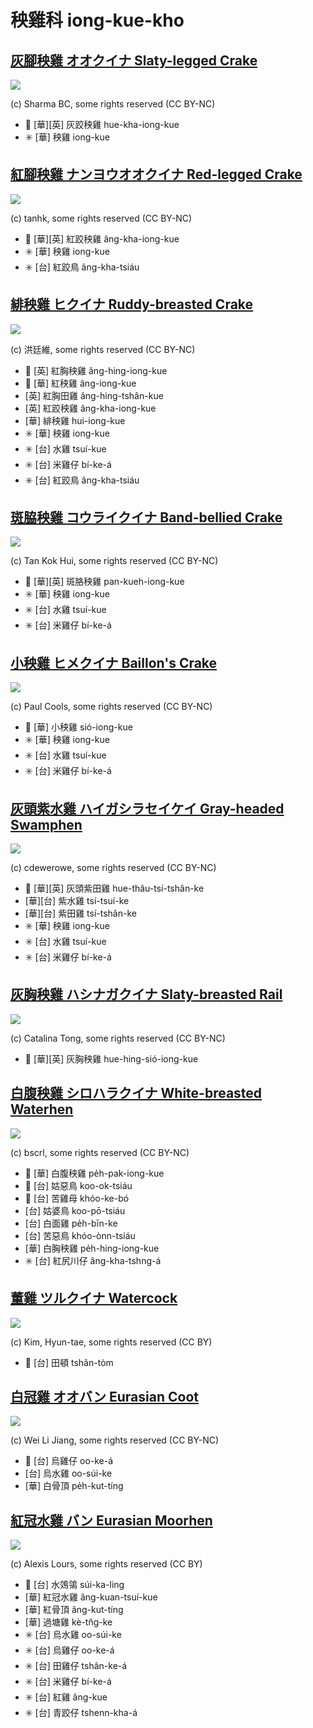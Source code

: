 # 秧雞科 iong-kue-kho

## [灰腳秧雞 オオクイナ Slaty-legged Crake](https://ebird.org/species/sllcra1)

![](https://inaturalist-open-data.s3.amazonaws.com/photos/80007025/medium.jpg)

(c) Sharma BC, some rights reserved (CC BY-NC)

- 🎯 [華][英] 灰跤秧雞 hue-kha-iong-kue
- ✳️ [華] 秧雞 iong-kue

## [紅腳秧雞 ナンヨウオオクイナ Red-legged Crake](https://ebird.org/species/relcra1)

![](https://inaturalist-open-data.s3.amazonaws.com/photos/13561160/medium.jpeg)

(c) tanhk, some rights reserved (CC BY-NC)


- 🎯 [華][英] 紅跤秧雞 âng-kha-iong-kue
- ✳️ [華] 秧雞 iong-kue
- ✳️ [台] 紅跤鳥 âng-kha-tsiáu

## [緋秧雞 ヒクイナ Ruddy-breasted Crake](https://ebird.org/species/rubcra1)

![](https://inaturalist-open-data.s3.amazonaws.com/photos/89570100/medium.jpg)

(c) 洪廷維, some rights reserved (CC BY-NC)

- 🎯 [英] 紅胸秧雞 âng-hing-iong-kue
- 🎯 [華] 紅秧雞 âng-iong-kue
- [英] 紅胸田雞 âng-hing-tshân-kue
- [英] 紅跤秧雞 âng-kha-iong-kue
- [華] 緋秧雞 hui-iong-kue
- ✳️ [華] 秧雞 iong-kue
- ✳️ [台] 水雞 tsuí-kue
- ✳️ [台] 米雞仔 bí-ke-á
- ✳️ [台] 紅跤鳥 âng-kha-tsiáu

## [斑脇秧雞 コウライクイナ Band-bellied Crake](https://ebird.org/species/babcra1)

![](https://inaturalist-open-data.s3.amazonaws.com/photos/14585537/medium.jpg)

(c) Tan Kok Hui, some rights reserved (CC BY-NC)

- 🎯 [華][英] 斑胳秧雞 pan-kueh-iong-kue
- ✳️ [華] 秧雞 iong-kue
- ✳️ [台] 水雞 tsuí-kue
- ✳️ [台] 米雞仔 bí-ke-á

## [小秧雞 ヒメクイナ Baillon's Crake](https://ebird.org/species/baicra1)

![](https://inaturalist-open-data.s3.amazonaws.com/photos/1834885/medium.jpg)

(c) Paul Cools, some rights reserved (CC BY-NC)

- 🎯 [華] 小秧雞 sió-iong-kue
- ✳️ [華] 秧雞 iong-kue
- ✳️ [台] 水雞 tsuí-kue
- ✳️ [台] 米雞仔 bí-ke-á

## [灰頭紫水雞 ハイガシラセイケイ Gray-headed Swamphen](https://ebird.org/species/purswa3)

![](https://inaturalist-open-data.s3.amazonaws.com/photos/344911929/medium.jpg)

(c) cdewerowe, some rights reserved (CC BY-NC)

- 🎯 [華][英] 灰頭紫田雞 hue-thâu-tsí-tshân-ke
- [華][台] 紫水雞 tsí-tsuí-ke
- [華][台] 紫田雞 tsí-tshân-ke
- ✳️ [華] 秧雞 iong-kue
- ✳️ [台] 水雞 tsuí-kue
- ✳️ [台] 米雞仔 bí-ke-á

## [灰胸秧雞 ハシナガクイナ Slaty-breasted Rail](https://ebird.org/species/slbrai1)

![](https://inaturalist-open-data.s3.amazonaws.com/photos/11787275/medium.jpeg)

(c) Catalina Tong, some rights reserved (CC BY-NC)

- 🎯 [華][英] 灰胸秧雞 hue-hing-sió-iong-kue

## [白腹秧雞 シロハラクイナ White-breasted Waterhen](https://ebird.org/species/whbwat1)

![](https://inaturalist-open-data.s3.amazonaws.com/photos/70658386/medium.jpeg)

(c) bscrl, some rights reserved (CC BY-NC)

- 🎯 [華] 白腹秧雞 pe̍h-pak-iong-kue
- 🎯 [台] 姑惡鳥 koo-ok-tsiáu
- 🎯 [台] 苦雞母 khóo-ke-bó
- [台] 姑婆鳥 koo-pō-tsiáu
- [台] 白面雞 pe̍h-bīn-ke
- [台] 苦惡鳥 khóo-ònn-tsiáu
- [華] 白胸秧雞 pe̍h-hing-iong-kue
- ✳️ [台] 紅尻川仔 âng-kha-tshng-á

## [董雞 ツルクイナ Watercock](https://ebird.org/species/waterc1)

![](https://inaturalist-open-data.s3.amazonaws.com/photos/1513783/medium.jpg)

(c) Kim, Hyun-tae, some rights reserved (CC BY)

- 🎯 [台] 田頓 tshân-tòm

## [白冠雞 オオバン Eurasian Coot](https://www.instagram.com/p/CmT0vf3vPS9/)

![](https://inaturalist-open-data.s3.amazonaws.com/photos/123574818/medium.jpg)

(c) Wei Li Jiang, some rights reserved (CC BY-NC)

- 🎯 [台] 烏雞仔 oo-ke-á
- [台] 烏水雞 oo-súi-ke
- [華] 白骨頂 pe̍h-kut-tíng

## [紅冠水雞 バン Eurasian Moorhen](https://www.instagram.com/p/Cb5-RQbvBo6/)

![](https://inaturalist-open-data.s3.amazonaws.com/photos/171773229/medium.jpg)

(c) Alexis Lours, some rights reserved (CC BY)

- 🎯 [台] 水鵁鴒 súi-ka-ling
- [華] 紅冠水雞 âng-kuan-tsuí-kue
- [華] 紅骨頂 âng-kut-tíng
- [華] 過塘雞 kè-tn̂g-ke
- ✳️ [台] 烏水雞 oo-súi-ke
- ✳️ [台] 烏雞仔 oo-ke-á
- ✳️ [台] 田雞仔 tshân-ke-á
- ✳️ [台] 米雞仔 bí-ke-á
- ✳️ [台] 紅雞 âng-kue
- ✳️ [台] 青跤仔 tshenn-kha-á
